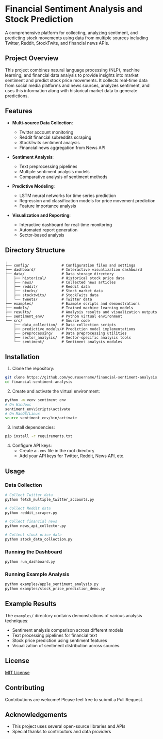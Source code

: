 # Financial Sentiment Analysis and Stock Prediction

A comprehensive platform for collecting, analyzing sentiment, and predicting stock movements using data from multiple sources including Twitter, Reddit, StockTwits, and financial news APIs.

## Project Overview

This project combines natural language processing (NLP), machine learning, and financial data analysis to provide insights into market sentiment and predict stock price movements. It collects real-time data from social media platforms and news sources, analyzes sentiment, and uses this information along with historical market data to generate predictions.

## Features

- **Multi-source Data Collection**:

  - Twitter account monitoring
  - Reddit financial subreddits scraping
  - StockTwits sentiment analysis
  - Financial news aggregation from News API

- **Sentiment Analysis**:

  - Text preprocessing pipelines
  - Multiple sentiment analysis models
  - Comparative analysis of sentiment methods

- **Predictive Modeling**:

  - LSTM neural networks for time series prediction
  - Regression and classification models for price movement prediction
  - Feature importance analysis

- **Visualization and Reporting**:
  - Interactive dashboard for real-time monitoring
  - Automated report generation
  - Sector-based analysis

## Directory Structure

```
.
├── config/               # Configuration files and settings
├── dashboard/            # Interactive visualization dashboard
├── data/                 # Data storage directory
│   ├── historical/       # Historical stock price data
│   ├── news/             # Collected news articles
│   ├── reddit/           # Reddit data
│   ├── stocks/           # Stock market data
│   ├── stocktwits/       # StockTwits data
│   └── tweets/           # Twitter data
├── examples/             # Example scripts and demonstrations
├── models/               # Trained machine learning models
├── results/              # Analysis results and visualization outputs
├── sentiment_env/        # Python virtual environment
└── src/                  # Source code
    ├── data_collection/  # Data collection scripts
    ├── predictive_models/# Prediction model implementations
    ├── preprocessing/    # Data preprocessing utilities
    ├── sector_analysis/  # Sector-specific analysis tools
    └── sentiment/        # Sentiment analysis modules
```

## Installation

1. Clone the repository:

```bash
git clone https://github.com/yourusername/financial-sentiment-analysis.git
cd financial-sentiment-analysis
```

2. Create and activate the virtual environment:

```bash
python -m venv sentiment_env
# On Windows
sentiment_env\Scripts\activate
# On MacOS/Linux
source sentiment_env/bin/activate
```

3. Install dependencies:

```bash
pip install -r requirements.txt
```

4. Configure API keys:
   - Create a `.env` file in the root directory
   - Add your API keys for Twitter, Reddit, News API, etc.

## Usage

### Data Collection

```bash
# Collect Twitter data
python fetch_multiple_twitter_accounts.py

# Collect Reddit data
python reddit_scraper.py

# Collect financial news
python news_api_collector.py

# Collect stock price data
python stock_data_collection.py
```

### Running the Dashboard

```bash
python run_dashboard.py
```

### Running Example Analysis

```bash
python examples/apple_sentiment_analysis.py
python examples/stock_price_prediction_demo.py
```

## Example Results

The `examples/` directory contains demonstrations of various analysis techniques:

- Sentiment analysis comparison across different models
- Text processing pipelines for financial text
- Stock price prediction using sentiment features
- Visualization of sentiment distribution across sources

## License

[MIT License](LICENSE)

## Contributing

Contributions are welcome! Please feel free to submit a Pull Request.

## Acknowledgements

- This project uses several open-source libraries and APIs
- Special thanks to contributors and data providers
